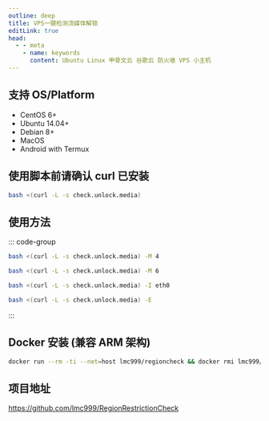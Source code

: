 ```yaml
---
outline: deep
title: VPS一键检测流媒体解锁
editLink: true
head:
  - - meta
    - name: keywords
      content: Ubuntu Linux 甲骨文云 谷歌云 防火墙 VPS 小主机
---
```


## 支持 OS/Platform

- CentOS 6+
- Ubuntu 14.04+
- Debian 8+
- MacOS
- Android with Termux

## 使用脚本前请确认 curl 已安装

```sh
bash <(curl -L -s check.unlock.media)
```

## 使用方法

::: code-group

```sh [只检测IPv4结果]
bash <(curl -L -s check.unlock.media) -M 4
```

```sh [只检测IPv6结果]
bash <(curl -L -s check.unlock.media) -M 6
```

```sh [指定检测的网卡名称]
bash <(curl -L -s check.unlock.media) -I eth0
```

```sh [选择脚本语言为英文]
bash <(curl -L -s check.unlock.media) -E
```

:::

## Docker 安装 (兼容 ARM 架构)

```sh
docker run --rm -ti --net=host lmc999/regioncheck && docker rmi lmc999/regioncheck
```

## 项目地址

https://github.com/lmc999/RegionRestrictionCheck
